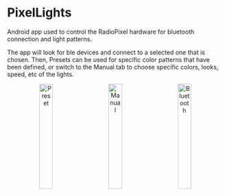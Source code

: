 # PixelLights

Android app used to control the RadioPixel hardware for bluetooth connection and light patterns. 

The app will look for ble devices and connect to a selected one that is chosen. Then, Presets can be used for specific color patterns that have been defined, or 
switch to the Manual tab to choose specific colors, looks, speed, etc of the lights.

<p align="center">
  <img alt="Preset" src="https://user-images.githubusercontent.com/1125822/112509990-61fc3a80-8d67-11eb-9877-1acaf36f3b40.png" width="25%">
&nbsp; &nbsp; &nbsp; &nbsp;
  <img alt="Manual" src="https://user-images.githubusercontent.com/1125822/112510018-69bbdf00-8d67-11eb-902b-a1ab4ac7a69a.png" width="25%">
&nbsp; &nbsp; &nbsp; &nbsp;
  <img alt="Bluetooth" src="https://user-images.githubusercontent.com/1125822/112510037-6de7fc80-8d67-11eb-8bf9-d3332c84f148.png" width="25%">
</p>

